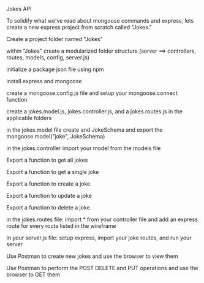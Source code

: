 Jokes API

To solidify what we've read about mongoose commands and express, lets create a new express project from scratch called "Jokes."



Create a project folder named "Jokes"

 within "Jokes" create a modularized folder structure (server ==> controllers, routes, models, config, server.js)
 
 initialize a package json file using npm
 
 install express and mongoose
 
 create a mongoose.config.js file and setup your mongoose.connect function
 
 create a jokes.model.js, jokes.controller.js, and a jokes.routes.js in the applicable folders
 
 in the jokes.model file create and JokeSchema and export the mongoose.model("joke", JokeSchema)
 
 in the jokes.controller import your model from the models file
 
 Export a function to get all jokes
 
 Export a function to get a single joke
 
 Export a function to create a joke
 
 Export a function to update a joke
 
 Export a function to delete a joke
 
 in the jokes.routes file: import * from your controller file and add an express route for every route listed in the wireframe
 
 In your server.js file: setup express, import your joke routes, and run your server
 
 Use Postman to create new jokes and use the browser to view them
 
 Use Postman to perform the POST DELETE and PUT operations and use the browser to GET them
